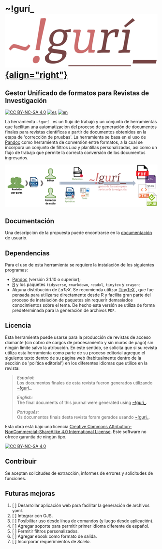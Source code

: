 # \~!gurí\_<a href="https://github.com/estedeahora/guri">![](figures/guri_logo.png){align="right"}</a>

## Gestor Unificado de formatos para Revistas de Investigación

[![CC BY-NC-SA 4.0](https://img.shields.io/badge/License-CC%20BY--NC--SA%204.0-lightgrey.svg)](http://creativecommons.org/licenses/by-nc-sa/4.0/) [![es](https://img.shields.io/badge/lang-es-yellow.svg)](https://github.com/estedeahora/guri/blob/main/README.md) [![en](https://img.shields.io/badge/lang-en-red.svg)](https://github.com/estedeahora/guri/blob/main/README.en.md) <!-- [![pt-br](https://img.shields.io/badge/lang-pt--br-green.svg)](https://github.com/jonatasemidio/multilanguage-readme-pattern/blob/master/README.pt-br.md)-->

La herramienta `~!gurí_` es un flujo de trabajo y un conjunto de herramientas que facilitan una automatización del proceso de generación de documentos finales para revistas científicas a partir de documentos obtenidos en la etapa de 'corrección de pruebas'. La herramienta se basa en el uso de [Pandoc](https://pandoc.org/) como herramienta de conversión entre formatos, a la cual se incorpora un conjunto de filtros *Lua* y plantillas personalizadas, así como un flujo de trabajo que permite la correcta conversión de los documentos ingresados.

![Esquema general](doc/figures/scheme_gral.png)

## Documentación

Una descripción de la propuesta puede encontrarse en la [documentación](estedeahora.github.io/guri) de usuario.

## Dependencias

Para el uso de esta herramienta se requiere la instalación de los siguientes programas:

-   [Pandoc](https://pandoc.org/) (versión 3.1.10 o superior);
-   [R](https://cran.r-project.org/) y los paquetes `tidyverse`, `rmarkdown`, `readxl`, `tinytex` y `crayon`;
-   Alguna distribución de *LaTeX*. Se recomienda utilizar [TinyTeX](https://yihui.org/tinytex/) , que fue pensada para utilizarse directamente desde R y facilita gran parte del proceso de instalación de paquetes sin requerir demasiados conocimientos sobre el tema. De hecho esta versión se utiliza de forma predeterminada para la generación de archivos `PDF`.

## Licencia

Esta herramienta puede usarse para la producción de revistas de acceso diamante (sin cobro de cargos de procesamiento y sin muros de pago) sin ningún límite salvo la atribución. En este sentido, se solicita que si su revista utiliza esta herramienta como parte de su proceso editorial agregue el siguiente texto dentro de su página web (habitualmente dentro de la sección de 'política editorial') en los diferentes idiomas que utilice en la revista:

> *Español:*\
> Los documentos finales de esta revista fueron generados utilizando [\~!guri\_](https://github.com/estedeahora/guri).
>
> *English:*\
> The final documents of this journal were generated using [\~!guri\_](https://github.com/estedeahora/guri).
>
> *Português:*\
> Os documentos finais desta revista foram gerados usando [\~!guri\_](https://github.com/estedeahora/guri).

Esta obra está bajo una licencia [Creative Commons Attribution-NonCommercial-ShareAlike 4.0 International License](http://creativecommons.org/licenses/by-nc-sa/4.0/). Este software no ofrece garantía de ningún tipo.

[![CC BY-NC-SA 4.0](https://licensebuttons.net/l/by-nc-sa/4.0/88x31.png)](http://creativecommons.org/licenses/by-nc-sa/4.0/)

## Contribuir

Se aceptan solicitudes de extracción, informes de errores y solicitudes de funciones.

## Futuras mejoras

1.  [ ] Desarrollar aplicación web para facilitar la generación de archivos yaml.
2.  [ ] Integrar con OJS.
3.  [ ] Posibilitar uso desde línea de comandos (y luego desde aplicación).
4.  [ ] Agregar soporte para permitir primer idioma diferente de español.
5.  [ ] Permitir filtros personalizados.
6.  [ ] Agregar ebook como formato de salida.
7.  [ ] Incorporar requerimientos de *Scielo*.
